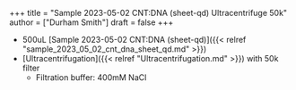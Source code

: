 +++
title = "Sample 2023-05-02 CNT:DNA (sheet-qd) Ultracentrifuge 50k"
author = ["Durham Smith"]
draft = false
+++

-   500uL [Sample 2023-05-02 CNT:DNA (sheet-qd)]({{< relref "sample_2023_05_02_cnt_dna_sheet_qd.md" >}})
-   [Ultracentrifugation]({{< relref "Ultracentrifugation.md" >}}) with 50k filter
    -   Filtration buffer: 400mM NaCl
